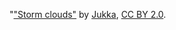 "<a href="https://www.flickr.com/photos/jukk_a/15007956292/in/photolist-oScGx7-cJm7mb-8XM1cn-CKxjCq-5eM3NG-6zZCaa-bpSt8r-6NykjK-584xPf-ivdsGE-H1HLy9-6NCXfQ-6ARTt6-eiXGcx-eULQA4-cjmsV3-eLowA2-4HCEv8-54VhF6-cEKAU-7PNyLM-9U9EX5-a475aC-57v2W8-or49f1-48VkM-9Amqu7-4UH6BP-57v2VK-nKzFvP-8pHzEh-kgqr8-7w1nnH-3bHAH-7zNtdb-8aVd3Q-JABMTh-hzqMS-3ckQoG-9RHN3x-6NLZeX-9Lnv3N-53edxe-a53iKH-chcJ6Q-9UkeHY-HEbddX-24jwiV6-a4Yf43-t2xGe/">"Storm clouds"</a> by <a href="https://www.flickr.com/photos/jukk_a/">Jukka</a>, <a href="https://creativecommons.org/licenses/by/2.0/">CC BY 2.0</a>.